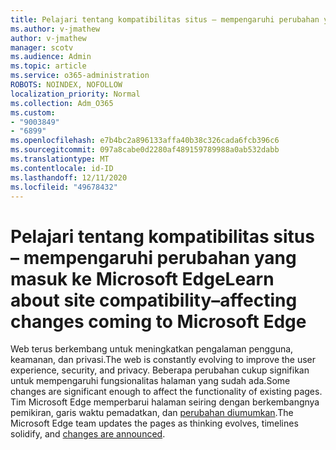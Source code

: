 ```yaml
---
title: Pelajari tentang kompatibilitas situs – mempengaruhi perubahan yang masuk ke Microsoft Edge
ms.author: v-jmathew
author: v-jmathew
manager: scotv
ms.audience: Admin
ms.topic: article
ms.service: o365-administration
ROBOTS: NOINDEX, NOFOLLOW
localization_priority: Normal
ms.collection: Adm_O365
ms.custom:
- "9003849"
- "6899"
ms.openlocfilehash: e7b4bc2a896133affa40b38c326cada6fcb396c6
ms.sourcegitcommit: 097a8cabe0d2280af489159789988a0ab532dabb
ms.translationtype: MT
ms.contentlocale: id-ID
ms.lasthandoff: 12/11/2020
ms.locfileid: "49678432"
---
```

# <a name="learn-about-site-compatibilityaffecting-changes-coming-to-microsoft-edge"></a><span data-ttu-id="2c7a3-102">Pelajari tentang kompatibilitas situs – mempengaruhi perubahan yang masuk ke Microsoft Edge</span><span class="sxs-lookup"><span data-stu-id="2c7a3-102">Learn about site compatibility–affecting changes coming to Microsoft Edge</span></span>

<span data-ttu-id="2c7a3-103">Web terus berkembang untuk meningkatkan pengalaman pengguna, keamanan, dan privasi.</span><span class="sxs-lookup"><span data-stu-id="2c7a3-103">The web is constantly evolving to improve the user experience, security, and privacy.</span></span> <span data-ttu-id="2c7a3-104">Beberapa perubahan cukup signifikan untuk mempengaruhi fungsionalitas halaman yang sudah ada.</span><span class="sxs-lookup"><span data-stu-id="2c7a3-104">Some changes are significant enough to affect the functionality of existing pages.</span></span> <span data-ttu-id="2c7a3-105">Tim Microsoft Edge memperbarui halaman seiring dengan berkembangnya pemikiran, garis waktu pemadatkan, dan [perubahan diumumkan](https://go.microsoft.com/fwlink/?linkid=2135534).</span><span class="sxs-lookup"><span data-stu-id="2c7a3-105">The Microsoft Edge team updates the pages as thinking evolves, timelines solidify, and [changes are announced](https://go.microsoft.com/fwlink/?linkid=2135534).</span></span>
